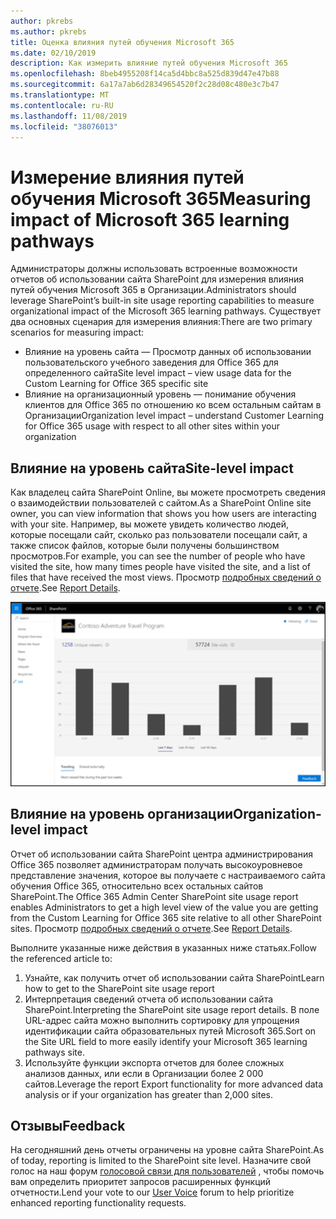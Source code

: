 ```yaml
---
author: pkrebs
ms.author: pkrebs
title: Оценка влияния путей обучения Microsoft 365
ms.date: 02/10/2019
description: Как измерить влияние путей обучения Microsoft 365
ms.openlocfilehash: 8beb4955208f14ca5d4bbc8a525d839d47e47b88
ms.sourcegitcommit: 6a17a7ab6d28349654520f2c28d08c480e3c7b47
ms.translationtype: MT
ms.contentlocale: ru-RU
ms.lasthandoff: 11/08/2019
ms.locfileid: "38076013"
---
```

# <a name="measuring-impact-of-microsoft-365-learning-pathways"></a><span data-ttu-id="cc46a-103">Измерение влияния путей обучения Microsoft 365</span><span class="sxs-lookup"><span data-stu-id="cc46a-103">Measuring impact of Microsoft 365 learning pathways</span></span>

<span data-ttu-id="cc46a-104">Администраторы должны использовать встроенные возможности отчетов об использовании сайта SharePoint для измерения влияния путей обучения Microsoft 365 в Организации.</span><span class="sxs-lookup"><span data-stu-id="cc46a-104">Administrators should leverage SharePoint’s built-in site usage reporting capabilities to measure organizational impact of the Microsoft 365 learning pathways.</span></span> <span data-ttu-id="cc46a-105">Существует два основных сценария для измерения влияния:</span><span class="sxs-lookup"><span data-stu-id="cc46a-105">There are two primary scenarios for measuring impact:</span></span> 
- <span data-ttu-id="cc46a-106">Влияние на уровень сайта — Просмотр данных об использовании пользовательского учебного заведения для Office 365 для определенного сайта</span><span class="sxs-lookup"><span data-stu-id="cc46a-106">Site level impact – view usage data for the Custom Learning for Office 365 specific site</span></span> 
- <span data-ttu-id="cc46a-107">Влияние на организационный уровень — понимание обучения клиентов для Office 365 по отношению ко всем остальным сайтам в Организации</span><span class="sxs-lookup"><span data-stu-id="cc46a-107">Organization level impact – understand Customer Learning for Office 365 usage with respect to all other sites within your organization</span></span>

## <a name="site-level-impact"></a><span data-ttu-id="cc46a-108">Влияние на уровень сайта</span><span class="sxs-lookup"><span data-stu-id="cc46a-108">Site-level impact</span></span>

<span data-ttu-id="cc46a-109">Как владелец сайта SharePoint Online, вы можете просмотреть сведения о взаимодействии пользователей с сайтом.</span><span class="sxs-lookup"><span data-stu-id="cc46a-109">As a SharePoint Online site owner, you can view information that shows you how users are interacting with your site.</span></span> <span data-ttu-id="cc46a-110">Например, вы можете увидеть количество людей, которые посещали сайт, сколько раз пользователи посещали сайт, а также список файлов, которые были получены большинством просмотров.</span><span class="sxs-lookup"><span data-stu-id="cc46a-110">For example, you can see the number of people who have visited the site, how many times people have visited the site, and a list of files that have received the most views.</span></span> <span data-ttu-id="cc46a-111">Просмотр [подробных сведений о отчете](https://support.office.com/article/view-usage-data-for-your-sharepoint-site-2fa8ddc2-c4b3-4268-8d26-a772dc55779e).</span><span class="sxs-lookup"><span data-stu-id="cc46a-111">See [Report Details](https://support.office.com/article/view-usage-data-for-your-sharepoint-site-2fa8ddc2-c4b3-4268-8d26-a772dc55779e).</span></span> 

![кг-меасуреимпактрепорт. png](media/cg-measureimpactreport.png)

## <a name="organization-level-impact"></a><span data-ttu-id="cc46a-113">Влияние на уровень организации</span><span class="sxs-lookup"><span data-stu-id="cc46a-113">Organization-level impact</span></span>
<span data-ttu-id="cc46a-114">Отчет об использовании сайта SharePoint центра администрирования Office 365 позволяет администраторам получать высокоуровневое представление значения, которое вы получаете с настраиваемого сайта обучения Office 365, относительно всех остальных сайтов SharePoint.</span><span class="sxs-lookup"><span data-stu-id="cc46a-114">The Office 365 Admin Center SharePoint site usage report enables Administrators to get a high level view of the value you are getting from the Custom Learning for Office 365 site relative to all other SharePoint sites.</span></span> <span data-ttu-id="cc46a-115">Просмотр [подробных сведений о отчете](https://docs.microsoft.com/office365/admin/activity-reports/sharepoint-site-usage?view=o365-worldwide).</span><span class="sxs-lookup"><span data-stu-id="cc46a-115">See [Report Details](https://docs.microsoft.com/office365/admin/activity-reports/sharepoint-site-usage?view=o365-worldwide).</span></span>
 
<span data-ttu-id="cc46a-116">Выполните указанные ниже действия в указанных ниже статьях.</span><span class="sxs-lookup"><span data-stu-id="cc46a-116">Follow the referenced article to:</span></span> 
1. <span data-ttu-id="cc46a-117">Узнайте, как получить отчет об использовании сайта SharePoint</span><span class="sxs-lookup"><span data-stu-id="cc46a-117">Learn how to get to the SharePoint site usage report</span></span> 
2. <span data-ttu-id="cc46a-118">Интерпретация сведений отчета об использовании сайта SharePoint.</span><span class="sxs-lookup"><span data-stu-id="cc46a-118">Interpreting the SharePoint site usage report details.</span></span> <span data-ttu-id="cc46a-119">В поле URL-адрес сайта можно выполнить сортировку для упрощения идентификации сайта образовательных путей Microsoft 365.</span><span class="sxs-lookup"><span data-stu-id="cc46a-119">Sort on the Site URL field to more easily identify your Microsoft 365 learning pathways site.</span></span> 
3. <span data-ttu-id="cc46a-120">Используйте функции экспорта отчетов для более сложных анализов данных, или если в Организации более 2 000 сайтов.</span><span class="sxs-lookup"><span data-stu-id="cc46a-120">Leverage the report Export functionality for more advanced data analysis or if your organization has greater than 2,000 sites.</span></span> 

## <a name="feedback"></a><span data-ttu-id="cc46a-121">Отзывы</span><span class="sxs-lookup"><span data-stu-id="cc46a-121">Feedback</span></span>

<span data-ttu-id="cc46a-122">На сегодняшний день отчеты ограничены на уровне сайта SharePoint.</span><span class="sxs-lookup"><span data-stu-id="cc46a-122">As of today, reporting is limited to the SharePoint site level.</span></span> <span data-ttu-id="cc46a-123">Назначите свой голос на наш форум [голосовой связи для пользователей](https://go.microsoft.com/fwlink/?linkid=2109552) , чтобы помочь вам определить приоритет запросов расширенных функций отчетности.</span><span class="sxs-lookup"><span data-stu-id="cc46a-123">Lend your vote to our [User Voice](https://go.microsoft.com/fwlink/?linkid=2109552) forum to help prioritize enhanced reporting functionality requests.</span></span>   

